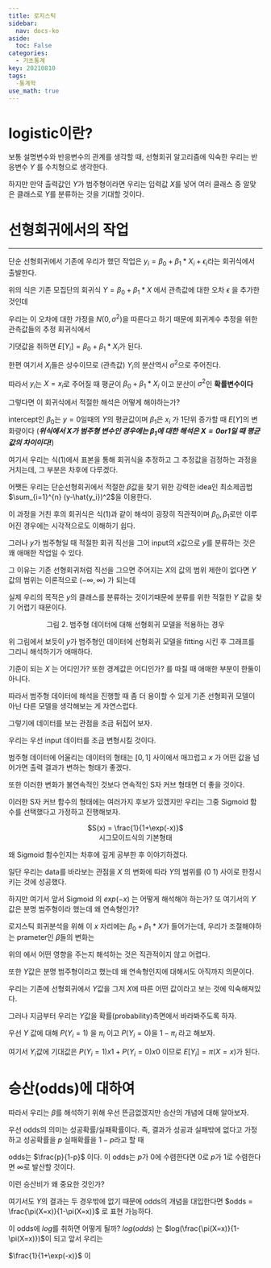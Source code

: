 ```yaml
---
title: 로지스틱
sidebar:
  nav: docs-ko
aside:
  toc: False
categories:
  - 기초통계
key: 20210810
tags: 
  -통계학
use_math: true
---
```


# logistic이란?
보통 설명변수와 반응변수의 관계를 생각할 때, 선형회귀 알고리즘에 익숙한 우리는 반응변수 $Y$ 를 수치형으로 생각한다.

하지만 만약 출력값인 $Y$가 범주형이라면 우리는 입력값 $X$를 넣어 여러 클래스 중 알맞은 클래스로 $Y$를 분류하는 것을 기대할 것이다.
# 선형회귀에서의 작업
---
단순 선형회귀에서 기존에 우리가 했던 작업은 $y_i = \beta_0 + \beta_1*X_i+ \epsilon_i$라는 회귀식에서 출발한다.

[//]:# (식 1)

위의 식은 기존 모집단의 회귀식 $Y = \beta_0 + \beta_1 * X$ 에서 관측값에 대한 오차 $\epsilon$ 을 추가한 것인데

우리는 이 오차에 대한 가정을 $N(0,\sigma^2)$을 따른다고 하기 때문에 회귀계수 추정을 위한 관측값들의 추정 회귀식에서

기댓값을 취하면 $E[Y_i] = \beta_0 + \beta_1*X_i$가 된다.

한편 여기서 $X_i$들은 상수이므로 (관측값) $Y_i$의 분산역시 $\sigma^2$으로 주어진다.

따라서 $y_i$는 $X=x_i$로 주어질 때 평균이  $\beta_0 + \beta_1*X_i$ 이고 분산이  $\sigma^2$인 **확률변수이다**

그렇다면 이 회귀식에서 적절한 해석은 어떻게 해야하는가?

intercept인 $\beta_0$는 $y=0$일때의 $Y$의 평균값이며 $\beta_1$은 $x_i$ 가 1단위 증가할 때 $E[Y]$의 변화량이다
(***위식에서 X가 범주형 변수인 경우에는 $\beta_1$에 대한 해석은 $X = 0 or 1$일 때 평균값의 차이이다!***)

여기서 우리는 식(1)에서 표본을 통해 회귀식을 추정하고 그 추정값을 검정하는 과정을 거치는데, 그 부분은 차후에 다루겠다.

어쨋든 우리는 단순선형회귀에서 적절한 $\beta$값을 찾기 위한 강력한 idea인 최소제곱법 $\sum_{i=1}^{n} (y-\hat{y_i})^2$을 이용한다.

이 과정을 거친 후의 회귀식은 식(1)과 같이 해석이 굉장히 직관적이며 $\beta_0,\beta_1$로만 이루어진 경우에는 시각적으로도 이해하기 쉽다.

그러나 $y$가 범주형일 때 적절한 회귀 직선을 그어 input의 $x$값으로 $y$를 분류하는 것은 꽤 애매한 작업일 수 있다.

그 이유는 기존 선형회귀처럼 직선을 그으면 주어지는 $X$의 값의 범위 제한이 없다면  $Y$값의 범위는 이론적으로 $(-\infty,\infty)$ 가 되는데

실제 우리의 목적은 $y$의 클래스를 분류하는 것이기때문에 분류를 위한 적절한 $Y$ 값을 찾기 어렵기 때문이다.

<p align = "center">
  <img width = "https://github.com/skdytpq/skdytpq.github.io/blob/master/assets/images/2021-08-11-logistic_2.png">
  <br>
  그림 2. 범주형 데이터에 대해 선형회귀 모델을 적용하는 경우
</p>

위 그림에서 보듯이 $y$가 범주형인 데이터에 선형회귀 모델을 fitting 시킨 후 그래프를 그리니 해석하기가 애매하다.

기준이 되는 $X$ 는 어디인가? 또한 경계값은 어디인가? 를 따질 때 애매한 부분이 한둘이 아니다.

따라서 범주형 데이터에 해석을 진행할 때 좀 더 용이할 수 있게 기존 선형회귀 모델이 아닌 다른 모델을 생각해보는 게 자연스럽다.

그렇기에 데이터를 보는 관점을 조금 뒤집어 보자.

우리는 우선 input 데이터를 조금 변형시킬 것이다.

범주형 데이터에 어울리는 데이터의 형태는 $[0,1]$ 사이에서 매끄럽고 $x$ 가 어떤 값을 넘어가면 출력 결과가 변하는 형태가 좋겠다.

또한 이러한 변화가 불연속적인 것보다 연속적인 S자 커브 형태면 더 좋을 것이다.

이러한 S자 커브 함수의 형태에는 여러가지 후보가 있겠지만 우리는 그중 Sigmoid 함수를 선택했다고 가정하고 진행해보자.
<p align = "center">
    $S(x) = \frac{1}{1+\exp(-x)}$
    <br>
    시그모이드식의 기본형태
</p>
왜 Sigmoid 함수인지는 차후에 깊게 공부한 후 이야기하겠다.

일단 우리는 data를 바라보는 관점을 $X$ 의 변화에 따라 $Y$의 범위를 $(0~1)$ 사이로 한정시키는 것에 성공했다. 

하지만 여기서 앞서 Sigmoid 의 $exp(-x)$ 는 어떻게 해석해야 하는가? 또 여기서의 $Y$ 값은 분명 범주형이라 했는데 왜 연속형인가?
  
로지스틱 회귀분석을 위해 이 $x$ 자리에는 $\beta_0+\beta_1*X$가 들어가는데, 우리가 조절해야하는 prameter인 $\beta$들의 변화는

위의 에서 어떤 영향을 주는지 해석하는 것은 직관적이지 않고 어렵다.

또한 $Y$값은 분명 범주형이라고 했는데 왜 연속형인지에 대해서도 아직까지 의문이다.

우리는 기존에 선형회귀에서 $Y$값을 그저 $X$에 따른 어떤 값이라고 보는 것에 익숙해져있다. 

그러나 지금부터 우리는 $Y$값을 확률(probability)측면에서 바라봐주도록 하자.

우선 $Y$ 값에 대해 $P(Y_i=1)$ 을 $\pi_i$ 이고 $P(Y_i=0)$을 $1-\pi_i$ 라고 해보자.

여기서 $Y_i$값에 기대값은 $P(Y_i =1)x1 + P(Y_i=0)x0$ 이므로 $E[Y_i] = \pi(X=x)$가 된다.

# 승산(odds)에 대하여

따라서 우리는 $\beta$를 해석하기 위해 우선 뜬금없겠지만 승산의 개념에 대해 알아보자.

우선 odds의 의미는 성공확률/실패확률이다. 즉, 결과가 성공과 실패밖에 없다고 가정하고 성공확률을 $p$ 실패확률을 $1-p$라고 할 때

odds는 $\frac{p}{1-p}$ 이다. 이 odds는 $p$가 0에 수렴한다면 $0$로 $p$가 1로 수렴한다면 $\infty$로 발산할 것이다.

이런 승산비가 왜 중요한 것인가?

여기서도 $Y$의 결과는 두 경우밖에 없기 때문에 odds의 개념을 대입한다면 $odds = \frac{\pi(X=x)}{1-\pi(X=x)}$ 로 표현 가능하다.

이 odds에 $log$를 취하면 어떻게 될까? $log(odds)$ 는 $log(\frac{\pi(X=x)}{1-\pi(X=x)})$이 되고 앞서 우리는 

 $\frac{1}{1+\exp(-x)}$ 이 

